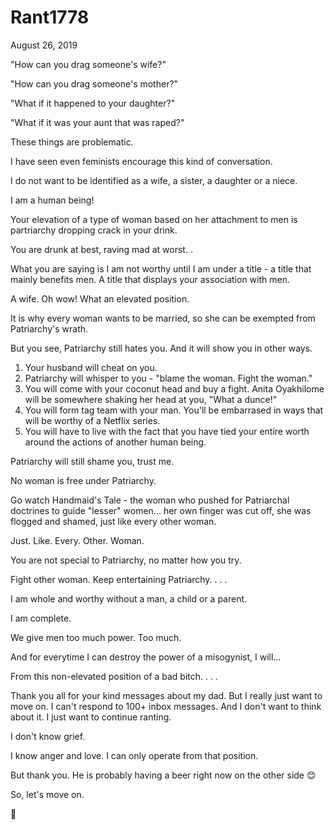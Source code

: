 # Rant1778


August 26, 2019

"How can you drag someone's wife?"

"How can you drag someone's mother?"

"What if it happened to your daughter?"

"What if it was your aunt that was raped?"

These things are problematic.

I have seen even feminists encourage this kind of conversation.

I do not want to be identified as a wife, a sister, a daughter or a niece.

I am a human being!

Your elevation of a type of woman based on her attachment to men is partriarchy dropping crack in your drink.

You are drunk at best, raving mad at worst.
.

What you are saying is I am not worthy until I am under a title - a title that mainly benefits men. A title that displays your association with men.

A wife. Oh wow! What an elevated position.

It is why every woman wants to be married, so she can be exempted from Patriarchy's wrath.

But you see, Patriarchy still hates you. And it will show you in other ways.

1. Your husband will cheat on you.
2. Patriarchy will whisper to you - "blame the woman. Fight the woman."
3. You will come with your coconut head and buy a fight. Anita Oyakhilome will be somewhere shaking her head at you, "What a dunce!"
4. You will form tag team with your man. You'll be embarrased in ways that will be worthy of a Netflix series.
5. You will have to live with the fact that you have tied your entire worth around the actions of another human being.

Patriarchy will still shame you, trust me.

No woman is free under Patriarchy.

Go watch Handmaid's Tale - the woman who pushed for Patriarchal doctrines to guide "lesser" women... her own finger was cut off, she was flogged and shamed, just like every other woman.

Just. Like. Every. Other. Woman.

You are not special to Patriarchy, no matter how you try.

Fight other woman. Keep entertaining Patriarchy. 
.
.
.

I am whole and worthy without a man, a child or a parent.

I am complete.

We give men too much power. Too much.

And for everytime I can destroy the power of a misogynist, I will...

From this non-elevated position of a bad bitch.
.
.
.

Thank you all for your kind messages about my dad. But I really just want to move on. I can't respond to 100+ inbox messages. And I don't want to think about it. I just want to continue ranting.

I don't know grief. 

I know anger and love. I can only operate from that position.

But thank you. He is probably having a beer right now on the other side 😊

So, let's move on.

💖
